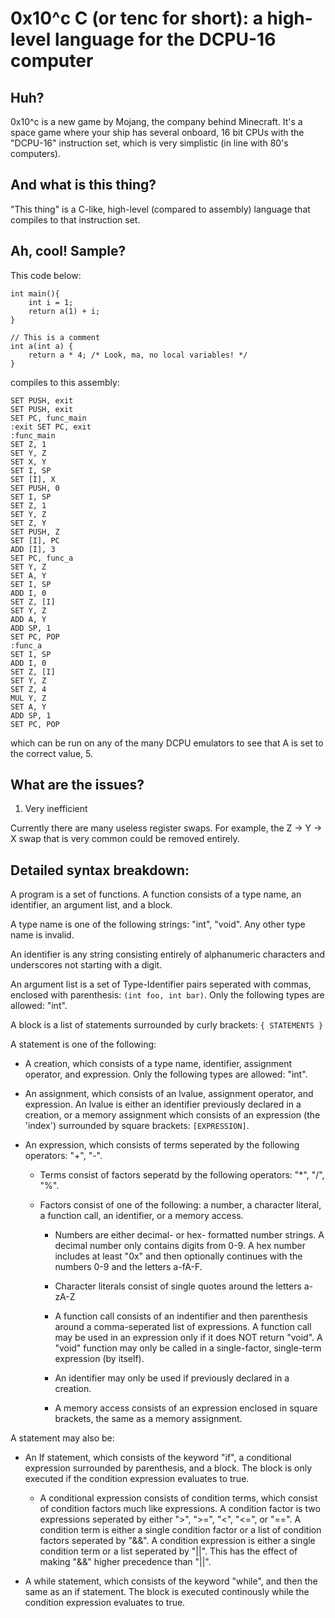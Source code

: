 0x10^c C (or tenc for short): a high-level language for the DCPU-16 computer
===========================================================================

Huh?
----

0x10^c is a new game by Mojang, the company behind Minecraft. It's a space game where your ship has several onboard, 16 bit CPUs with the "DCPU-16" instruction set, which is very simplistic (in line with 80's computers).

And what is this thing?
-----------------------

"This thing" is a C-like, high-level (compared to assembly) language that compiles to that instruction set.

Ah, cool! Sample?
-----------------

This code below:

    int main(){
    	int i = 1;
    	return a(1) + i;
    }
    
    // This is a comment
    int a(int a) {
    	return a * 4; /* Look, ma, no local variables! */
    }

compiles to this assembly:

    SET PUSH, exit
    SET PUSH, exit
    SET PC, func_main
    :exit SET PC, exit
    :func_main
    SET Z, 1
    SET Y, Z
    SET X, Y
    SET I, SP
    SET [I], X
    SET PUSH, 0
    SET I, SP
    SET Z, 1
    SET Y, Z
    SET Z, Y
    SET PUSH, Z
    SET [I], PC
    ADD [I], 3
    SET PC, func_a
    SET Y, Z
    SET A, Y
    SET I, SP
    ADD I, 0
    SET Z, [I]
    SET Y, Z
    ADD A, Y
    ADD SP, 1
    SET PC, POP
    :func_a
    SET I, SP
    ADD I, 0
    SET Z, [I]
    SET Y, Z
    SET Z, 4
    MUL Y, Z
    SET A, Y
    ADD SP, 1
    SET PC, POP

which can be run on any of the many DCPU emulators to see that A is set to the correct value, 5.

What are the issues?
--------------------

1. Very inefficient

Currently there are many useless register swaps. For example, the Z -> Y -> X swap that is very common could be removed entirely. 

Detailed syntax breakdown:
--------------------------

A program is a set of functions. A function consists of a type name, an identifier, an argument list, and a block.

A type name is one of the following strings: "int", "void". Any other type name is invalid.

An identifier is any string consisting entirely of alphanumeric characters and underscores not starting with a digit.

An argument list is a set of Type-Identifier pairs seperated with commas, enclosed with parenthesis:
`(int foo, int bar)`. Only the following types are allowed: "int".

A block is a list of statements surrounded by curly brackets: `{ STATEMENTS }`

A statement is one of the following:

* A creation, which consists of a type name, identifier, assignment operator, and expression. Only the following types are allowed: "int".

* An assignment, which consists of an lvalue, assignment operator, and expression. An lvalue is either an identifier previously declared in a creation, or a memory assignment which consists of an expression (the 'index') surrounded by square brackets: `[EXPRESSION]`.

* An expression, which consists of terms seperated by the following operators: "+", "-". 

	- Terms consist of factors seperatd by the following operators: "*", "/", "%".

	- Factors consist of one of the following: a number, a character literal, a function call, an identifier, or a memory access.

		+ Numbers are either decimal- or hex- formatted number strings. A decimal number only contains digits from 0-9. A hex number includes at least "0x" and then optionally continues with the numbers 0-9 and the letters a-fA-F. 

		+ Character literals consist of single quotes around the letters a-zA-Z

		+ A function call consists of an indentifier and then parenthesis around a comma-seperated list of expressions. A function call may be used in an expression only if it does NOT return "void". A "void" function may only be called in a single-factor, single-term expression (by itself).

		+ An identifier may only be used if previously declared in a creation.

		+ A memory access consists of an expression enclosed in square brackets, the same as a memory assignment.

A statement may also be:

* An If statement, which consists of the keyword "if", a conditional expression surrounded by parenthesis, and a block. The block is only executed if the condition expression evaluates to true.

	- A conditional expression consists of condition terms, which consist of condition factors much like expressions. A condition factor is two expressions seperated by either ">", ">=", "<", "<=", or "==". A condition term is either a single condition factor or a list of condition factors seperated by "&&". A condition expression is either a single condition term or a list seperated by "||". This has the effect of making "&&" higher precedence than "||".

* A while statement, which consists of the keyword "while", and then the same as an if statement. The block is executed continously while the condition expression evaluates to true.